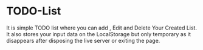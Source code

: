 # TODO-List
It is simple TODO list where you can add , Edit and Delete Your Created List.
It also stores your input data on the LocalStorage but only temporary as it disappears after disposing the live server or exiting the page.
